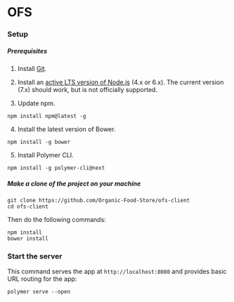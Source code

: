 # OFS

### Setup

##### Prerequisites

1. Install [Git](https://git-scm.com/downloads).

2. Install an [active LTS version of Node.js](https://github.com/nodejs/LTS) (4.x or 6.x). The current version (7.x) should work, but is not officially supported.

3. Update npm.
```
npm install npm@latest -g
```

4. Install the latest version of Bower.
```
npm install -g bower
```

5. Install Polymer CLI.
```
npm install -g polymer-cli@next
```

##### Make a clone of the project on your machine

    git clone https://github.com/Organic-Food-Store/ofs-client
    cd ofs-client
    
Then do the following commands:

    npm install
    bower install

### Start the server

This command serves the app at `http://localhost:8080` and provides basic URL
routing for the app:

    polymer serve --open
